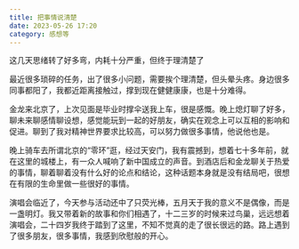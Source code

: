 ```yaml
---
title: 把事情说清楚
date: 2023-05-26 17:20
category: 感想等
---
```


这几天思绪转了好多弯，内耗十分严重，但终于理清楚了

<!--more-->

最近很多琐碎的任务，出了很多小问题，需要挨个理清楚，但头晕头疼。身边很多同事都阳了，我都近距离接触过，撑到现在健健康康，也是十分难得。

金龙来北京了，上次见面是毕业时撑伞送我上车，很是感慨。晚上熄灯聊了好多，聊未来聊感情聊设想，感觉能玩到一起的好朋友，确实在观念上可以互相的影响和促进。聊到了我对精神世界要求比较高，可以努力做很多事情，他说他也是。

晚上骑车去所谓北京的“零环”逛，经过天安门，我有震撼到，想着七十多年前，就在这里的城楼上，有一众人喊响了新中国成立的声音。到酒店后和金龙聊关于热爱的事情，聊着聊着没有什么好的论点和结论，这种话题本身就是没有结局吧，很想在有限的生命里做一些很好的事情。

演唱会临近了，今天参与活动还中了只荧光棒，五月天于我的意义不是偶像，而是一盏明灯。我又带着新的故事和你们相遇了，十二三岁的时候来过鸟巢，远远想着演唱会，二十四岁我终于踏到了这里，不知不觉真的走了很长很远的路。路上遇到了很多朋友，很多事情，我感到欣慰般的开心。

